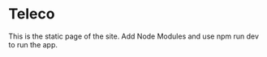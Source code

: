 # Teleco
This is the static page of the site. 
Add Node Modules and use npm run dev to run the app.
